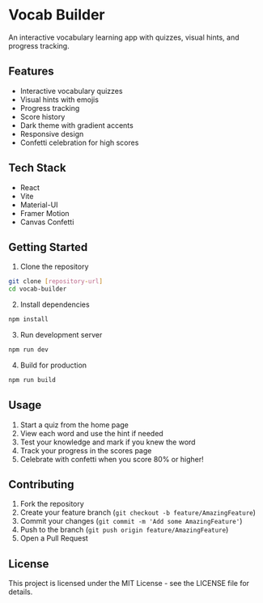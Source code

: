 # Vocab Builder

An interactive vocabulary learning app with quizzes, visual hints, and progress tracking.

## Features

- Interactive vocabulary quizzes
- Visual hints with emojis
- Progress tracking
- Score history
- Dark theme with gradient accents
- Responsive design
- Confetti celebration for high scores

## Tech Stack

- React
- Vite
- Material-UI
- Framer Motion
- Canvas Confetti

## Getting Started

1. Clone the repository
```bash
git clone [repository-url]
cd vocab-builder
```

2. Install dependencies
```bash
npm install
```

3. Run development server
```bash
npm run dev
```

4. Build for production
```bash
npm run build
```

## Usage

1. Start a quiz from the home page
2. View each word and use the hint if needed
3. Test your knowledge and mark if you knew the word
4. Track your progress in the scores page
5. Celebrate with confetti when you score 80% or higher!

## Contributing

1. Fork the repository
2. Create your feature branch (`git checkout -b feature/AmazingFeature`)
3. Commit your changes (`git commit -m 'Add some AmazingFeature'`)
4. Push to the branch (`git push origin feature/AmazingFeature`)
5. Open a Pull Request

## License

This project is licensed under the MIT License - see the LICENSE file for details.
